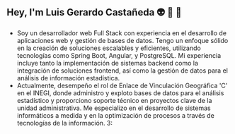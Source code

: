 ## Hey, I'm Luis Gerardo Castañeda 👽 🍻 👾

- Soy un desarrollador web Full Stack con experiencia en el desarrollo de aplicaciones web y gestión de bases de datos. Tengo un enfoque sólido en la creación de soluciones escalables y eficientes, utilizando tecnologías como Spring Boot, Angular, y PostgreSQL. Mi experiencia incluye tanto la implementación de sistemas backend como la integración de soluciones frontend, así como la gestión de datos para el análisis de información estadística.
- Actualmente, desempeño el rol de Enlace de Vinculación Geográfica 'C' en el INEGI, donde administro y exploto bases de datos para el análisis estadístico y proporciono soporte técnico en proyectos clave de la unidad administrativa. Me especializo en el desarrollo de sistemas informáticos a medida y en la optimización de procesos a través de tecnologías de la información. 3:

  


  
